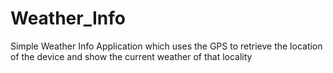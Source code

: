 # Weather_Info

Simple Weather Info Application which uses the GPS to retrieve the location of the device and show the current weather of that locality
